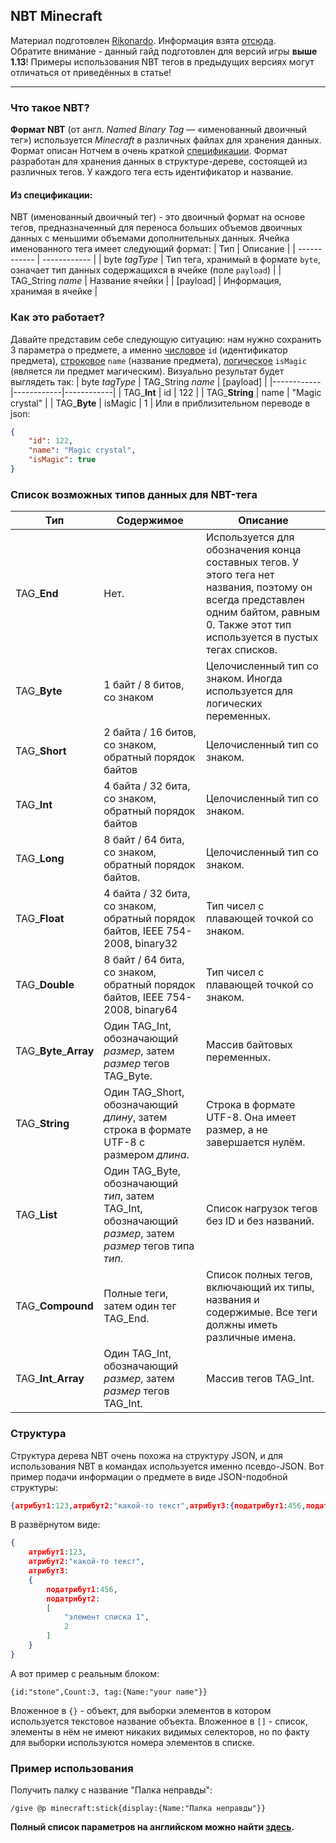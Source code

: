 ## NBT Minecraft
Материал подготовлен [Rikonardo](https://www.youtube.com/channel/UCAfPECGsDFaYJP8lXGv5opA "Rikonardo"). Информация взята [отсюда](https://minecraft-ru.gamepedia.com/Формат_NBT).<br/>
Обратите внимание - данный гайд подготовлен для версий игры **выше 1.13**! Примеры использования NBT тегов в предыдущих версиях могут отличаться от приведённых в статье!

------------

### Что такое NBT?

**Формат NBT** (от англ. _Named Binary Tag_ — «именованный двоичный тег») используется _Minecraft_ в различных файлах для хранения данных. Формат описан Нотчем в очень краткой [спецификации](http://web.archive.org/web/20110723210920/http://www.minecraft.net/docs/NBT.txt). Формат разработан для хранения данных в структуре-дереве, состоящей из различных тегов. У каждого тега есть идентификатор и название.
#### Из спецификации:
NBT (именованный двоичный тег) - это двоичный формат на основе тегов, предназначенный для переноса больших объемов двоичных данных с меньшими объемами дополнительных данных.
Ячейка именованного тега имеет следующий формат:
| Тип | Описание |
| ------------ | ------------ |
| byte _tagType_ | Тип тега, хранимый в формате `byte`, означает тип данных содержащихся в ячейке (поле `payload`) |
| TAG_String _name_ | Название ячейки |
| [payload] | Информация, хранимая в ячейке |

### Как это работает?

Давайте представим себе следующую ситуацию: нам нужно сохранить 3 параметра о предмете, а именно <u>числовое</u> `id` (идентификатор предмета), <u>строковое</u> `name` (название предмета), <u>логическое</u> `isMagic` (является ли предмет магическим).
Визуально результат будет выглядеть так:
| byte _tagType_ | TAG_String _name_ | [payload] |
|------------|------------|------------|
| TAG_**Int** | id | 122 |
| TAG_**String** | name | "Magic crystal" |
| TAG_**Byte** | isMagic | 1 |
Или в приблизительном переводе в json:
```json
{
	"id": 122,
	"name": "Magic crystal",
	"isMagic": true
}
```
### Список возможных типов данных для NBT-тега
| Тип | Содержимое | Описание |
|------------|------------|------------|
| TAG_**End** | Нет. | Используется для обозначения конца составных тегов. У этого тега нет названия, поэтому он всегда представлен одним байтом, равным 0. Также этот тип используется в пустых тегах списков. |
| TAG_**Byte** | 1 байт / 8 битов, со знаком | Целочисленный тип со знаком. Иногда используется для логических переменных. |
| TAG_**Short** | 2 байта / 16 битов, со знаком, обратный порядок байтов | Целочисленный тип со знаком. |
| TAG_**Int** | 4 байта / 32 бита, со знаком, обратный порядок байтов | Целочисленный тип со знаком. |
| TAG_**Long** | 8 байт / 64 бита, со знаком, обратный порядок байтов. | Целочисленный тип со знаком. |
| TAG_**Float** | 4 байта / 32 бита, со знаком, обратный порядок байтов, IEEE 754-2008, binary32 | Тип чисел с плавающей точкой со знаком. |
| TAG_**Double** | 8 байт / 64 бита, со знаком, обратный порядок байтов, IEEE 754-2008, binary64 | Тип чисел с плавающей точкой со знаком. |
| TAG_**Byte**_**Array** | Один TAG_Int, обозначающий  _размер_, затем  _размер_  тегов TAG_Byte. | Массив байтовых переменных. |
| TAG_**String** | Один TAG_Short, обозначающий  _длину_, затем строка в формате UTF-8 с размером  _длина_. | Строка в формате UTF-8. Она имеет размер, а не завершается нулём. |
| TAG_**List** | Один TAG_Byte, обозначающий  _тип_, затем TAG_Int, обозначающий  _размер_, затем  _размер_  тегов типа  _тип_. | Список нагрузок тегов без ID и без названий. |
| TAG_**Compound** | Полные теги, затем один тег TAG_End. | Список полных тегов, включающий их типы, названия и содержимые. Все теги должны иметь различные имена. |
| TAG_**Int**_**Array** | Один TAG_Int, обозначающий  _размер_, затем  _размер_  тегов TAG_Int. | Массив тегов TAG_Int. |

### Структура
Структура дерева NBT очень похожа на структуру JSON, и для использования NBT в командах используется именно псевдо-JSON. Вот пример подачи информации о предмете в виде JSON-подобной структуры:
```json
{атрибут1:123,атрибут2:"какой-то текст",атрибут3:{податрибут1:456,податрибут2:["элемент списка 1", 2]}}
``` 
В развёрнутом виде:
```json
{
	атрибут1:123,
	атрибут2:"какой-то текст",
	атрибут3:
	{
		податрибут1:456,
		податрибут2:
		[
			"элемент списка 1",
			2
		]
	}
}
``` 
А вот пример с реальным блоком:
```
{id:"stone",Count:3, tag:{Name:"your name"}}
```
Вложенное в `{}` - объект, для выборки элементов в котором используется текстовое название объекта.
Вложенное в `[]` - список, элементы в нём не имеют никаких видимых селекторов, но по факту для выборки используются номера элементов в списке.

### Пример использования
Получить палку с название "Палка неправды":
```
/give @p minecraft:stick{display:{Name:"Палка неправды"}}
```
**Полный список параметров на английском можно найти [здесь](https://minecraft.gamepedia.com/Tutorials/Command_NBT_tags).**
